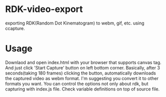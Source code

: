 # RDK-video-export
exporting RDK(Random Dot Kinematogram) to webm, gif, etc. using ccapture.

# Usage
Downlaod and open index.html with your browser that supports canvas tag. And just click 'Start Capture' button on left bottom corner.
Basically, after 3 seconds(taking 180 frames) clicking the button, automatically downloads the captured video as webm format.
I'm suggesting you convert it to other formats you want.
You can control the options not only about rdk, but capturing with index.js file. 
Check variable definitions on top of source file.
